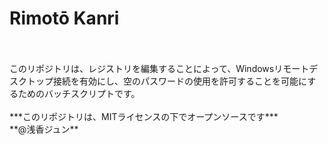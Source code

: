 # Rimotō Kanri

<br />
<br />
このリポジトリは、レジストリを編集することによって、Windowsリモートデスクトップ接続を有効にし、空のパスワードの使用を許可することを可能にするためのバッチスクリプトです。<br />
<br />
***このリポジトリは、MITライセンスの下でオープンソースです***<br />
**@浅香ジュン**
